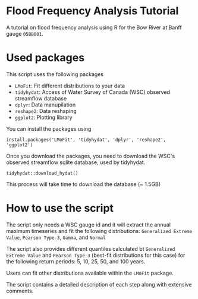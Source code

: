 # Flood Frequency Analysis Tutorial
A tutorial on flood frequency analysis using R for the Bow River at Banff gauge `05BB001`.

# Used packages

This script uses the following packages
* `LMoFit`: Fit different distributions to your data
* `tidyhydat`: Access of Water Survey of Canada (WSC) observed streamflow database
* `dplyr`: Data manupilation
* `reshape2`: Data reshaping
* `ggplot2`: Plotting library

You can install the packages using

    install.packages('LMoFit', 'tidyhydat', 'dplyr', 'reshape2', 'ggplot2')

Once you download the packages, you need to download the WSC's observed streamflow sqlite database, used by tidyhydat.

    tidyhydat::download_hydat()
This process will take time to download the database (~ 1.5GB)

# How to use the script

The script only needs a WSC gauge id and it will extract the annual maximum timeseries and fit the following distributions: `Generalized Extreme Value`, `Pearson Type-3`, `Gamma`, and `Normal`

The script also provides different quantiles calculated bt `Generalized Extreme Value` and `Pearson Type-3` (best-fit distributions for this case) for the following return periods: 5, 10, 25, 50, and 100 years.

Users can fit other distributions available within the `LMoFit` package.

The script contains a detailed description of each step along with extensive comments.

